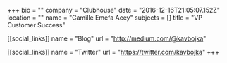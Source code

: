 +++
bio = ""
company = "Clubhouse"
date = "2016-12-16T21:05:07.152Z"
location = ""
name = "Camille Emefa Acey"
subjects = []
title = "VP Customer Success"

[[social_links]]
  name = "Blog"
  url = "http://medium.com/@kavbojka"

[[social_links]]
  name = "Twitter"
  url = "https://twitter.com/kavbojka"
+++
